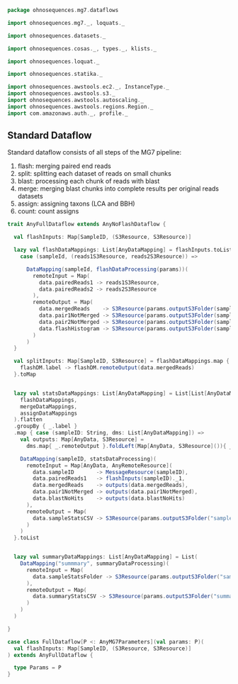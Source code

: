 
```scala
package ohnosequences.mg7.dataflows

import ohnosequences.mg7._, loquats._

import ohnosequences.datasets._

import ohnosequences.cosas._, types._, klists._

import ohnosequences.loquat._

import ohnosequences.statika._

import ohnosequences.awstools.ec2._, InstanceType._
import ohnosequences.awstools.s3._
import ohnosequences.awstools.autoscaling._
import ohnosequences.awstools.regions.Region._
import com.amazonaws.auth._, profile._
```

## Standard Dataflow

  Standard dataflow consists of all steps of the MG7 pipeline:

  1. flash: merging paired end reads
  2. split: splitting each dataset of reads on small chunks
  3. blast: processing each chunk of reads with blast
  4. merge: merging blast chunks into complete results per original reads datasets
  5. assign: assigning taxons (LCA and BBH)
  6. count: count assigns


```scala
trait AnyFullDataflow extends AnyNoFlashDataflow {

  val flashInputs: Map[SampleID, (S3Resource, S3Resource)]

  lazy val flashDataMappings: List[AnyDataMapping] = flashInputs.toList.map {
    case (sampleId, (reads1S3Resource, reads2S3Resource)) =>

      DataMapping(sampleId, flashDataProcessing(params))(
        remoteInput = Map(
          data.pairedReads1 -> reads1S3Resource,
          data.pairedReads2 -> reads2S3Resource
        ),
        remoteOutput = Map(
          data.mergedReads    -> S3Resource(params.outputS3Folder(sampleId, "flash") / s"${sampleId}.merged.fastq"),
          data.pair1NotMerged -> S3Resource(params.outputS3Folder(sampleId, "flash") / s"${sampleId}.pair1.not-merged.fastq"),
          data.pair2NotMerged -> S3Resource(params.outputS3Folder(sampleId, "flash") / s"${sampleId}.pair2.not-merged.fastq"),
          data.flashHistogram -> S3Resource(params.outputS3Folder(sampleId, "flash") / s"${sampleId}.hist")
        )
      )
  }

  val splitInputs: Map[SampleID, S3Resource] = flashDataMappings.map { flashDM =>
    flashDM.label -> flashDM.remoteOutput(data.mergedReads)
  }.toMap


  lazy val statsDataMappings: List[AnyDataMapping] = List[List[AnyDataMapping]](
    flashDataMappings,
    mergeDataMappings,
    assignDataMappings
  ).flatten
  .groupBy { _.label }
  .map { case (sampleID: String, dms: List[AnyDataMapping]) =>
    val outputs: Map[AnyData, S3Resource] =
      dms.map{ _.remoteOutput }.foldLeft(Map[AnyData, S3Resource]()){ _ ++ _ }

    DataMapping(sampleID, statsDataProcessing)(
      remoteInput = Map[AnyData, AnyRemoteResource](
        data.sampleID       -> MessageResource(sampleID),
        data.pairedReads1   -> flashInputs(sampleID)._1,
        data.mergedReads    -> outputs(data.mergedReads),
        data.pair1NotMerged -> outputs(data.pair1NotMerged),
        data.blastNoHits    -> outputs(data.blastNoHits)
      ),
      remoteOutput = Map(
        data.sampleStatsCSV -> S3Resource(params.outputS3Folder("samples", "stats") / s"${sampleID}.stats.csv")
      )
    )
  }.toList


  lazy val summaryDataMappings: List[AnyDataMapping] = List(
    DataMapping("summmary", summaryDataProcessing)(
      remoteInput = Map(
        data.sampleStatsFolder -> S3Resource(params.outputS3Folder("samples", "stats"))
      ),
      remoteOutput = Map(
        data.summaryStatsCSV -> S3Resource(params.outputS3Folder("summary", "stats") / s"summary.csv")
      )
    )
  )

}

case class FullDataflow[P <: AnyMG7Parameters](val params: P)(
  val flashInputs: Map[SampleID, (S3Resource, S3Resource)]
) extends AnyFullDataflow {

  type Params = P
}

```




[main/scala/mg7/bio4j/bundle.scala]: ../bio4j/bundle.scala.md
[main/scala/mg7/bio4j/taxonomyTree.scala]: ../bio4j/taxonomyTree.scala.md
[main/scala/mg7/bio4j/titanTaxonomyTree.scala]: ../bio4j/titanTaxonomyTree.scala.md
[main/scala/mg7/csv.scala]: ../csv.scala.md
[main/scala/mg7/data.scala]: ../data.scala.md
[main/scala/mg7/dataflow.scala]: ../dataflow.scala.md
[main/scala/mg7/dataflows/full.scala]: full.scala.md
[main/scala/mg7/dataflows/noFlash.scala]: noFlash.scala.md
[main/scala/mg7/loquats/1.flash.scala]: ../loquats/1.flash.scala.md
[main/scala/mg7/loquats/2.split.scala]: ../loquats/2.split.scala.md
[main/scala/mg7/loquats/3.blast.scala]: ../loquats/3.blast.scala.md
[main/scala/mg7/loquats/4.assign.scala]: ../loquats/4.assign.scala.md
[main/scala/mg7/loquats/5.merge.scala]: ../loquats/5.merge.scala.md
[main/scala/mg7/loquats/6.count.scala]: ../loquats/6.count.scala.md
[main/scala/mg7/loquats/7.stats.scala]: ../loquats/7.stats.scala.md
[main/scala/mg7/loquats/8.summary.scala]: ../loquats/8.summary.scala.md
[main/scala/mg7/package.scala]: ../package.scala.md
[main/scala/mg7/parameters.scala]: ../parameters.scala.md
[test/scala/mg7/counts.scala]: ../../../../test/scala/mg7/counts.scala.md
[test/scala/mg7/lca.scala]: ../../../../test/scala/mg7/lca.scala.md
[test/scala/mg7/pipeline.scala]: ../../../../test/scala/mg7/pipeline.scala.md
[test/scala/mg7/taxonomy.scala]: ../../../../test/scala/mg7/taxonomy.scala.md